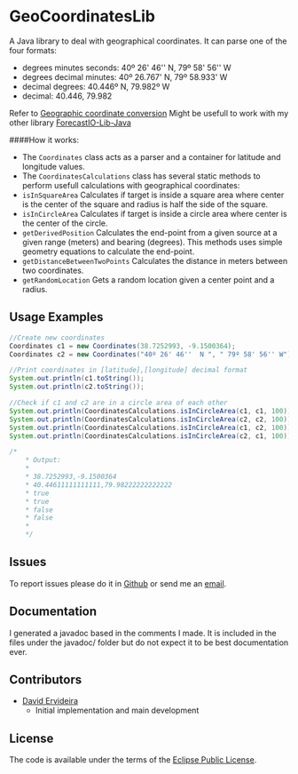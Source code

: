 GeoCoordinatesLib
===================
A Java library to deal with geographical coordinates.
It can parse one of the four formats:

* degrees minutes seconds: 40º 26' 46'' N, 79º 58' 56'' W
* degrees decimal minutes: 40º 26.767' N, 79º 58.933' W
* decimal degrees: 40.446º N, 79.982º W
* decimal: 40.446, 79.982

 Refer to [Geographic coordinate conversion](http://en.wikipedia.org/wiki/Geographic_coordinate_conversion)
 Might be usefull to work with my other library [ForecastIO-Lib-Java](https://github.com/dvdme/forecastio-lib-java)

####How it works:

* The `Coordinates` class acts as a parser and a container for latitude and longitude values.
* The `CoordinatesCalculations` class has several static methods to perform usefull calculations with geographical coordinates:
 * `isInSquareArea` Calculates if target is inside a square area where center is the center of the square and radius is half the side of the square.
 * `isInCircleArea` Calculates if target is inside a circle area where center is the center of the circle.
 * `getDerivedPosition` Calculates the end-point from a given source at a given range (meters) and bearing (degrees). This methods uses simple geometry equations to calculate the end-point.
 * `getDistanceBetweenTwoPoints` Calculates the distance in meters between two coordinates.
 * `getRandomLocation` Gets a random location given a center point and a radius.

Usage Examples
--------------

```java
//Create new coordinates
Coordinates c1 = new Coordinates(38.7252993, -9.1500364);
Coordinates c2 = new Coordinates("40º 26' 46''  N ", " 79º 58' 56'' W");

//Print coordinates in [latitude],[longitude] decimal format		
System.out.println(c1.toString());
System.out.println(c2.toString());

//Check if c1 and c2 are in a circle area of each other		
System.out.println(CoordinatesCalculations.isInCircleArea(c1, c1, 100)); //true
System.out.println(CoordinatesCalculations.isInCircleArea(c2, c2, 100)); //true		
System.out.println(CoordinatesCalculations.isInCircleArea(c1, c2, 100)); //false
System.out.println(CoordinatesCalculations.isInCircleArea(c2, c1, 100)); //false

/*
	* Output:
	* 
	* 38.7252993,-9.1500364
	* 40.44611111111111,79.98222222222222
	* true
	* true
	* false
	* false
	* 
	*/
```

Issues
------
To report issues please do it in [Github](https://github.com/dvdme/GeoCoordinatesLib) or
send me an <a href="mailto:david.dme@gmail.com">email</a>.<br>

Documentation
-------------
I generated a javadoc based in the comments I made.
It is included in the files under the javadoc/ folder but
do not expect it to be best documentation ever.

Contributors
------------
* [David Ervideira](http://github.com/dvdme) 
  * Initial implementation and main development 

License
-------
The code is available under the terms of the [Eclipse Public License](http://www.eclipse.org/legal/epl-v10.html).

